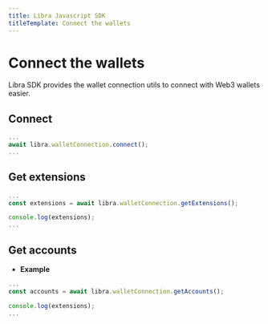 ```yaml
---
title: Libra Javascript SDK
titleTemplate: Connect the wallets
---
```


# Connect the wallets

Libra SDK provides the wallet connection utils to connect with Web3 wallets easier.

## Connect

```js
...
await libra.walletConnection.connect();
...
```

## Get extensions

```js
...
const extensions = await libra.walletConnection.getExtensions();

console.log(extensions);
...
```

## Get accounts

- **Example**
```js
...
const accounts = await libra.walletConnection.getAccounts();

console.log(extensions);
...
```